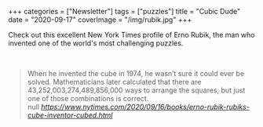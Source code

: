 +++
categories = ["Newsletter"]
tags = ["puzzles"]
title = "Cubic Dude"
date = "2020-09-17"
coverImage = "/img/rubik.jpg"
+++

Check out this excellent New York Times profile of Erno Rubik, the man who invented one of the world's most challenging puzzles.

<!--more-->

<br>

<blockquote class="quoteback" darkmode="" data-title="He%20Invented%20the%20Rubik%E2%80%99s%20Cube.%20He%E2%80%99s%20Still%20Learning%20From%20It." data-author="null" cite="https://www.nytimes.com/2020/09/16/books/erno-rubik-rubiks-cube-inventor-cubed.html">
                      When he invented the cube in 1974, he wasn’t sure it could ever be solved. Mathematicians later calculated that there are 43,252,003,274,489,856,000 ways to arrange the squares, but just one of those combinations is correct.
                      <footer>null <cite><a href="https://www.nytimes.com/2020/09/16/books/erno-rubik-rubiks-cube-inventor-cubed.html">https://www.nytimes.com/2020/09/16/books/erno-rubik-rubiks-cube-inventor-cubed.html</a></cite></footer>
                      </blockquote>
                      <script note="" src="https://cdn.jsdelivr.net/gh/Blogger-Peer-Review/quotebacks@1/quoteback.js"></script>
